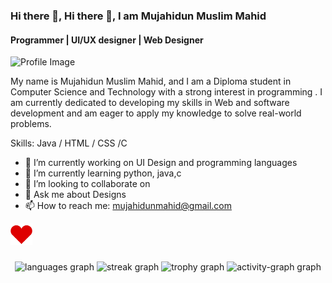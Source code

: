 ### Hi there 👋, Hi there 👋, I am Mujahidun Muslim Mahid
#### Programmer | UI/UX designer | Web Designer
![Profile Image](https://scontent.fcgp27-1.fna.fbcdn.net/v/t39.30808-6/316056351_638928184323268_5992307522095653244_n.jpg?_nc_cat=102&ccb=1-7&_nc_sid=3635dc&_nc_eui2=AeGBdgYbEq5Yt2rW2eoF8DIH_ot1tRcrDGT-i3W1FysMZF--aU82GfXVnSetFCfNnM3notIke061NkFiwMMHpMdR&_nc_ohc=GoJ5UlhZz70AX_Dhleh&_nc_ht=scontent.fcgp27-1.fna&oh=00_AfB6n_KvhxbAM06dQ2jesGCLlVtP-3OhPJYC03dcSOD-LQ&oe=65DC9F0E)



My name is Mujahidun Muslim Mahid, and I am a Diploma student in Computer Science and Technology with a strong interest in programming . I am currently dedicated to developing my skills in Web and software development and am eager to apply my knowledge to solve real-world problems.

Skills:  Java / HTML / CSS /C

- 🔭 I’m currently working on UI Design and programming languages  
- 🌱 I’m currently learning python, java,c  
- 👯 I’m looking to collaborate on   
- 💬 Ask me about Designs 
- 📫 How to reach me:  mujahidunmahid@gmail.com  














<a href='https://docs.github.com/en/github/supporting-the-open-source-community-with-github-sponsors'><img src='https://raw.githubusercontent.com/acervenky/animated-github-badges/master/assets/sponsorbadge.gif' width='35' height='35'></a> 



###

<div align="center">

  <img src="https://github-readme-stats.vercel.app/api/top-langs?username=mujahidun-mahid&locale=en&hide_title=false&layout=compact&card_width=320&langs_count=5&theme=dark&hide_border=false&order=2" height="150" alt="languages graph"  />
  <img src="https://streak-stats.demolab.com?user=mujahidun-mahid&locale=en&mode=daily&theme=dark&hide_border=false&border_radius=5&order=3" height="150" alt="streak graph"  />
  <img src="https://github-profile-trophy.vercel.app?username=mujahidun-mahid&theme=darkhub&column=-1&row=1&margin-w=8&margin-h=8&no-bg=false&no-frame=false&order=4" height="150" alt="trophy graph"  />
  <img src="https://github-readme-activity-graph.vercel.app/graph?username=mujahidun-mahid&radius=16&theme=react&area=true&order=5" height="300" alt="activity-graph graph"  />
</div>

###


